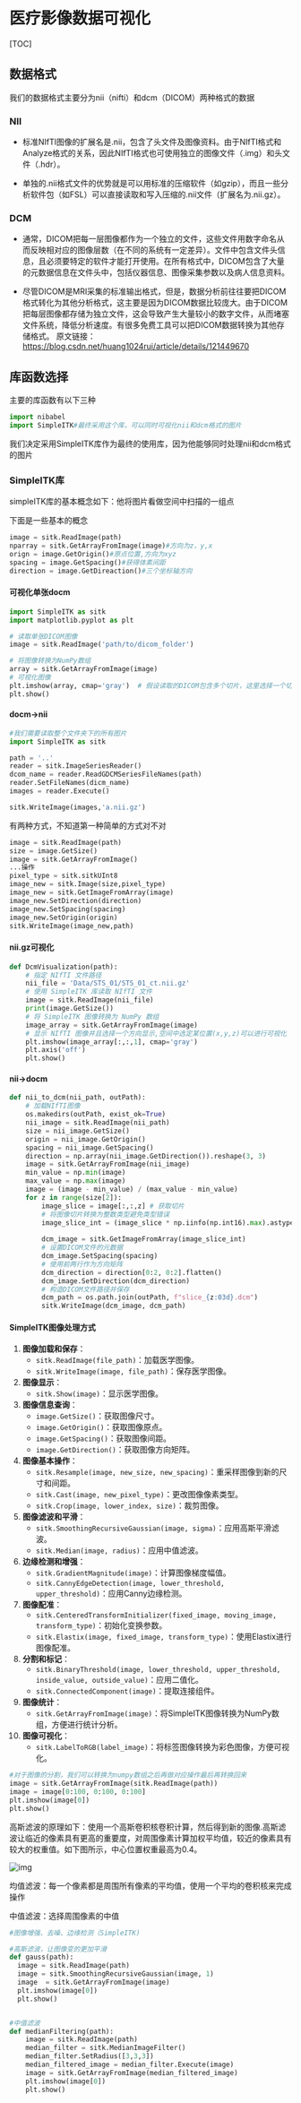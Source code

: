# 医疗影像数据可视化

[TOC]



## 数据格式

我们的数据格式主要分为nii（nifti）和dcm（DICOM）两种格式的数据

### NII

- 标准NIfTI图像的扩展名是.nii，包含了头文件及图像资料。由于NIfTI格式和Analyze格式的关系，因此NIfTI格式也可使用独立的图像文件（.img）和头文件（.hdr）。

- 单独的.nii格式文件的优势就是可以用标准的压缩软件（如gzip），而且一些分析软件包（如FSL）可以直接读取和写入压缩的.nii文件（扩展名为.nii.gz）。

### DCM

- 通常，DICOM把每一层图像都作为一个独立的文件，这些文件用数字命名从而反映相对应的图像层数（在不同的系统有一定差异）。文件中包含文件头信息，且必须要特定的软件才能打开使用。在所有格式中，DICOM包含了大量的元数据信息在文件头中，包括仪器信息、图像采集参数以及病人信息资料。

- 尽管DICOM是MRI采集的标准输出格式，但是，数据分析前往往要把DICOM格式转化为其他分析格式，这主要是因为DICOM数据比较庞大。由于DICOM把每层图像都存储为独立文件，这会导致产生大量较小的数字文件，从而堵塞文件系统，降低分析速度。有很多免费工具可以把DICOM数据转换为其他存储格式。
  原文链接：https://blog.csdn.net/huang1024rui/article/details/121449670



## 库函数选择

主要的库函数有以下三种

```python
import nibabel
import SimpleITK#最终采用这个库，可以同时可视化nii和dcm格式的图片
```

我们决定采用SimpleITK库作为最终的使用库，因为他能够同时处理nii和dcm格式的图片

### SimpleITK库

simpleITK库的基本概念如下：他将图片看做空间中扫描的一组点

下面是一些基本的概念

```python
image = sitk.ReadImage(path)
nparray = sitk.GetArrayFromImage(image)#方向为z，y,x
orign = image.GetOrigin()#原点位置,方向为xyz
spacing = image.GetSpacing()#获得体素间距
direction = image.GetDireaction()#三个坐标轴方向

```



#### 可视化单张docm

```python
import SimpleITK as sitk
import matplotlib.pyplot as plt

# 读取单张DICOM图像
image = sitk.ReadImage('path/to/dicom_folder')

# 将图像转换为NumPy数组
array = sitk.GetArrayFromImage(image)
# 可视化图像
plt.imshow(array, cmap='gray')  # 假设读取的DICOM包含多个切片，这里选择一个切片进行可视化
plt.show()
```

#### docm->nii

```python
#我们需要读取整个文件夹下的所有图片
import SimpleITK as sitk

path = '..'
reader = sitk.ImageSeriesReader()
dcom_name = reader.ReadGDCMSeriesFileNames(path)
reader.SetFileNames(dicm_name)
images = reader.Execute()

sitk.WriteImage(images,'a.nii.gz')
```

有两种方式，不知道第一种简单的方式对不对

```python
image = sitk.ReadImage(path)
size = image.GetSize()
image = sitk.GetArrayFromImage()
...操作
pixel_type = sitk.sitkUInt8
image_new = sitk.Image(size,pixel_type)
image_new = sitk.GetImageFromArray(image)
image_new.SetDirection(direction)
image_new.SetSpacing(spacing)
image_new.SetOrigin(origin)
sitk.WriteImage(image_new,path)
```



#### nii.gz可视化

```python
def DcmVisualization(path):
    # 指定 NIfTI 文件路径
    nii_file = 'Data/STS_01/STS_01_ct.nii.gz'
    # 使用 SimpleITK 库读取 NIfTI 文件
    image = sitk.ReadImage(nii_file)
    print(image.GetSize())
    # 将 SimpleITK 图像转换为 NumPy 数组
    image_array = sitk.GetArrayFromImage(image)
    # 显示 NIfTI 图像并且选择一个方向显示,空间中选定某位置(x,y,z)可以进行可视化
    plt.imshow(image_array[:,:,1], cmap='gray')
    plt.axis('off')
    plt.show()
```

#### nii->docm

```python
def nii_to_dcm(nii_path, outPath):
    # 加载NIfTI图像
    os.makedirs(outPath, exist_ok=True)
    nii_image = sitk.ReadImage(nii_path)
    size = nii_image.GetSize()
    origin = nii_image.GetOrigin()
    spacing = nii_image.GetSpacing()
    direction = np.array(nii_image.GetDirection()).reshape(3, 3)
    image = sitk.GetArrayFromImage(nii_image)
    min_value = np.min(image)
    max_value = np.max(image)
    image = (image - min_value) / (max_value - min_value)
    for z in range(size[2]):
        image_slice = image[:,:,z] # 获取切片
        # 将图像切片转换为整数类型避免类型错误
        image_slice_int = (image_slice * np.iinfo(np.int16).max).astype(np.int16)
        
        dcm_image = sitk.GetImageFromArray(image_slice_int)
        # 设置DICOM文件的元数据
        dcm_image.SetSpacing(spacing)
        # 使用前两行作为方向矩阵
        dcm_direction = direction[0:2, 0:2].flatten()
        dcm_image.SetDirection(dcm_direction)
        # 构造DICOM文件路径并保存
        dcm_path = os.path.join(outPath, f"slice_{z:03d}.dcm")
        sitk.WriteImage(dcm_image, dcm_path)
```

#### SimpleITK图像处理方式

1. **图像加载和保存**：
   - `sitk.ReadImage(file_path)`：加载医学图像。
   - `sitk.WriteImage(image, file_path)`：保存医学图像。
2. **图像显示**：
   - `sitk.Show(image)`：显示医学图像。
3. **图像信息查询**：
   - `image.GetSize()`：获取图像尺寸。
   - `image.GetOrigin()`：获取图像原点。
   - `image.GetSpacing()`：获取图像间距。
   - `image.GetDirection()`：获取图像方向矩阵。
4. **图像基本操作**：
   - `sitk.Resample(image, new_size, new_spacing)`：重采样图像到新的尺寸和间距。
   - `sitk.Cast(image, new_pixel_type)`：更改图像像素类型。
   - `sitk.Crop(image, lower_index, size)`：裁剪图像。
5. **图像滤波和平滑**：
   - `sitk.SmoothingRecursiveGaussian(image, sigma)`：应用高斯平滑滤波。
   - `sitk.Median(image, radius)`：应用中值滤波。
6. **边缘检测和增强**：
   - `sitk.GradientMagnitude(image)`：计算图像梯度幅值。
   - `sitk.CannyEdgeDetection(image, lower_threshold, upper_threshold)`：应用Canny边缘检测。
7. **图像配准**：
   - `sitk.CenteredTransformInitializer(fixed_image, moving_image, transform_type)`：初始化变换参数。
   - `sitk.Elastix(image, fixed_image, transform_type)`：使用Elastix进行图像配准。
8. **分割和标记**：
   - `sitk.BinaryThreshold(image, lower_threshold, upper_threshold, inside_value, outside_value)`：应用二值化。
   - `sitk.ConnectedComponent(image)`：提取连接组件。
9. **图像统计**：
   - `sitk.GetArrayFromImage(image)`：将SimpleITK图像转换为NumPy数组，方便进行统计分析。
10. **图像可视化**：
    - `sitk.LabelToRGB(label_image)`：将标签图像转换为彩色图像，方便可视化。



```python
#对于图像的分割，我们可以转换为numpy数组之后再做对应操作最后再转换回来
image = sitk.GetArrayFromImage(sitk.ReadImage(path))
image = image[0:100, 0:100, 0:100]
plt.imshow(image[0])
plt.show()
```

高斯滤波的原理如下：使用一个高斯卷积核卷积计算，然后得到新的图像.高斯滤波让临近的像素具有更高的重要度，对周围像素计算加权平均值，较近的像素具有较大的权重值。如下图所示，中心位置权重最高为0.4。

![img](https://img-blog.csdnimg.cn/20190503170756453.png?x-oss-process=image/watermark,type_ZmFuZ3poZW5naGVpdGk,shadow_10,text_aHR0cHM6Ly9ibG9nLmNzZG4ubmV0L3phaXNodWl5aWZhbmd4eW0=,size_16,color_FFFFFF,t_70)

均值滤波：每一个像素都是周围所有像素的平均值，使用一个平均的卷积核来完成操作

中值滤波：选择周围像素的中值

```python
#图像增强、去噪、边缘检测（SimpleITK)

#高斯滤波，让图像变的更加平滑
def gauss(path):
  image = sitk.ReadImage(path)
  image = sitk.SmoothingRecursiveGaussian(image, 1)
  image  = sitk.GetArrayFromImage(image)
  plt.imshow(image[0])
  plt.show()


#中值滤波
def medianFiltering(path):
    image = sitk.ReadImage(path)
    median_filter = sitk.MedianImageFilter()
    median_filter.SetRadius([3,3,3])
    median_filtered_image = median_filter.Execute(image)
    image = sitk.GetArrayFromImage(median_filtered_image)
    plt.imshow(image[0])
    plt.show()
```











